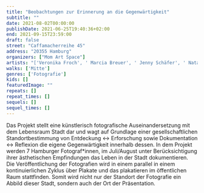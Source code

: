 ```yaml
---
title: "Beobachtungen zur Erinnerung an die Gegenwärtigkeit"
subtitle: ""
date: 2021-08-02T00:00:00
publishDate: 2021-06-25T19:40:36+02:00
end: 2021-09-15T23:59:00
draft: false
street: "Caffamacherreihe 45"
address: "20355 Hamburg"
organizers: ["Mom Art Space"]
artists: "['Veronika Froch', ' Marcia Breuer', ' Jenny Schäfer', ' Natalia Sidor', ' Miquel Martinez', ' Maik Gräf', ' Carsten Rabe']"
walks: ['Mitte']
genres: ['Fotografie']
kids: []
featuredImage: ""
repeats: []
repeat_times: []
sequels: []
sequel_times: []
---
```


Das Projekt stellt eine künstlerisch fotografische Auseinandersetzung mit dem Lebensraum Stadt dar und wagt auf Grundlage einer gesellschaftlichen Standortbestimmung von Entdeckung ↔ Erforschung sowie Dokumentation ↔ Reflexion die eigene Gegenwärtigkeit innerhalb dessen. In dem Projekt werden 7 Hamburger Fotograf\*innen, im Juli/August unter Berücksichtigung ihrer ästhetischen Empfindungen das Leben in der Stadt dokumentieren. Die Veröffentlichung der Fotografien wird in einem parallel in einem kontinuierlichen Zyklus über Plakate und das plakatieren im öffentlichen Raum stattfinden. Somit wird nicht nur der Standort der Fotografie ein Abbild dieser Stadt, sondern auch der Ort der Präsentation.